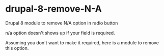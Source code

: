 # drupal-8-remove-N-A
Drupal 8 module to remove N/A option in radio button

n/a option doesn't shows up if your field is required.

Assuming you don't want to make it required, here is a module to remove this option.
